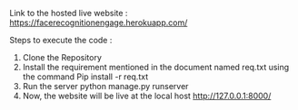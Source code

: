 Link to the hosted live website : https://facerecognitionengage.herokuapp.com/

Steps to execute the code :
1) Clone the Repository
2) Install the requirement mentioned in the document named req.txt using the command 
   Pip install -r req.txt
3) Run the server
   python manage.py runserver
4) Now, the website will be live at the local host 
   http://127.0.0.1:8000/
